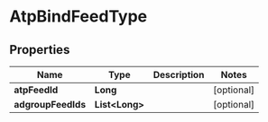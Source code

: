 

# AtpBindFeedType


## Properties

Name | Type | Description | Notes
------------ | ------------- | ------------- | -------------
**atpFeedId** | **Long** |  |  [optional]
**adgroupFeedIds** | **List&lt;Long&gt;** |  |  [optional]



